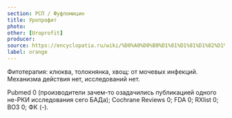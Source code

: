 ```yaml
---
section: РСП / Фуфломицин
title: Уропрофит
photo:
other: [Uroprofit]
producer:
source: https://encyclopatia.ru/wiki/%D0%A0%D0%B0%D1%81%D1%81%D1%82%D1%80%D0%B5%D0%BB%D1%8C%D0%BD%D1%8B%D0%B9_%D1%81%D0%BF%D0%B8%D1%81%D0%BE%D0%BA_%D0%BF%D1%80%D0%B5%D0%BF%D0%B0%D1%80%D0%B0%D1%82%D0%BE%D0%B2
label: orange
---
```


Фитотерапия: клюква, толокнянка, хвощ: от мочевых инфекций. Механизма действия нет, исследований нет.

Pubmed 0 (производители зачем-то озадачились публикацией одного не-РКИ исследования сего БАДа); Cochrane Reviews 0; FDA 0; RXlist 0; ВОЗ 0; ФК (-).
